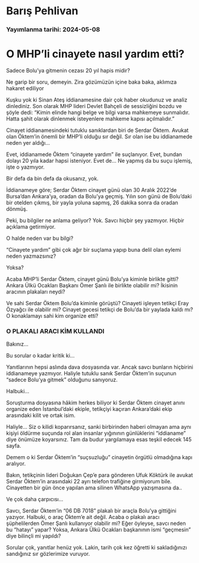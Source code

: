 # Barış Pehlivan

### Yayımlanma tarihi: 2024-05-08

# O MHP’li cinayete nasıl yardım etti?

Sadece Bolu’ya gitmenin cezası 20 yıl hapis midir?

Ne garip bir soru, demeyin. Zira gözümüzün içine baka baka, aklımıza hakaret ediliyor

Kuşku yok ki Sinan Ateş iddianamesine dair çok haber okudunuz ve analiz dinlediniz. Son olarak MHP lideri Devlet Bahçeli de sessizliğini bozdu ve şöyle dedi: “Kimin elinde hangi belge ve bilgi varsa mahkemeye sunmalıdır. Hatta şahit olarak dinlenmek isteyenlere mahkeme kapısı açılmalıdır.”

Cinayet iddianamesindeki tutuklu sanıklardan biri de Serdar Öktem. Avukat olan Öktem’in önemli bir MHP’li olduğu sır değil. Sır olan ise bu iddianamede neden yer aldığı...

Evet, iddianamede Öktem “cinayete yardım” ile suçlanıyor. Evet, bundan dolayı 20 yıla kadar hapsi isteniyor. Evet de... Ne yapmış da bu suçu işlemiş, işte o yazmıyor.

Bir defa da bin defa da okusanız, yok.

İddianameye göre; Serdar Öktem cinayet günü olan 30 Aralık 2022’de Bursa’dan Ankara’ya, oradan da Bolu’ya geçmiş. Yılın son günü de Bolu’daki bir otelden çıkmış, bir yayla yoluna sapmış, 26 dakika sonra da oradan dönmüş.

Peki, bu bilgiler ne anlama geliyor? Yok. Savcı hiçbir şey yazmıyor. Hiçbir açıklama getirmiyor.

O halde neden var bu bilgi?

“Cinayete yardım” gibi çok ağır bir suçlama yapıp buna delil olan eylemi neden yazmazsınız?

Yoksa?

Acaba MHP’li Serdar Öktem, cinayet günü Bolu’ya kiminle birlikte gitti? Ankara Ülkü Ocakları Başkanı Ömer Şanlı ile birlikte olabilir mi? İkisinin aracının plakaları neydi?

Ve sahi Serdar Öktem Bolu’da kiminle görüştü? Cinayeti işleyen tetikçi Eray Özyağcı ile olabilir mi? Cinayet gecesi tetikçi de Bolu’da bir yaylada kaldı mı? O konaklamayı sahi kim organize etti?


### O PLAKALI ARACI KİM KULLANDI

Bakınız...

Bu sorular o kadar kritik ki...

Yanıtlarının hepsi aslında dava dosyasında var. Ancak savcı bunların hiçbirini iddianameye yazmıyor. Haliyle tutuklu sanık Serdar Öktem’in suçunun “sadece Bolu’ya gitmek” olduğunu sanıyoruz.

Halbuki...

Soruşturma dosyasına hâkim herkes biliyor ki Serdar Öktem cinayet anını organize eden İstanbul’daki ekiple, tetikçiyi kaçıran Ankara’daki ekip arasındaki kilit ve ortak isim.

Haliyle... Siz o kilidi koparırsanız, sanki birbirinden haberi olmayan ama aynı kişiyi öldürme suçunda rol alan insanlar yığınının günlüklerini “iddianame” diye önümüze koyarsınız. Tam da budur yargılamaya esas teşkil edecek 145 sayfa.

Demem o ki Serdar Öktem’in “suçsuzluğu” cinayetin örgütlü olmadığına kapı aralıyor.

Bakın, tetikçinin lideri Doğukan Çep’e para gönderen Ufuk Köktürk ile avukat Serdar Öktem’in arasındaki 22 ayrı telefon trafiğine girmiyorum bile. Cinayetten bir gün önce yapılan ama silinen WhatsApp yazışmasına da..

Ve çok daha çarpıcısı...

Savcı, Serdar Öktem’in “06 DB 7018” plakalı bir araçla Bolu’ya gittiğini yazıyor. Halbuki, o araç Öktem’e ait değil. Acaba o plakalı aracı şüphelilerden Ömer Şanlı kullanıyor olabilir mi? Eğer öyleyse, savcı neden bu “hatayı” yapar? Yoksa, Ankara Ülkü Ocakları başkanının ismi “geçmesin” diye bilinçli mi yapıldı?

Sorular çok, yanıtlar henüz yok. Lakin, tarih çok kez öğretti ki sakladığınızı sandığınız sır gözlerimize vuruyor.

